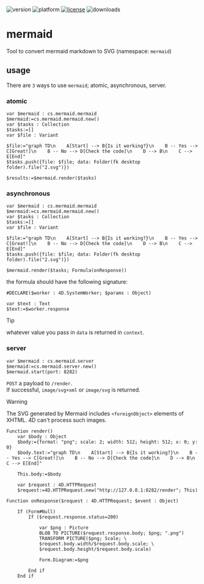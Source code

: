 ![version](https://img.shields.io/badge/version-20%2B-E23089)
![platform](https://img.shields.io/static/v1?label=platform&message=mac-intel%20|%20mac-arm%20|%20win-64&color=blue)
[![license](https://img.shields.io/github/license/miyako/mermaid)](LICENSE)
![downloads](https://img.shields.io/github/downloads/miyako/mermaid/total)

# mermaid
Tool to convert mermaid markdown to SVG (namespace: `mermaid`)

## usage

There are `3` ways to use `mermaid`; atomic, asynchronous, server.

### atomic

```4d
var $mermaid : cs.mermaid.mermaid
$mermaid:=cs.mermaid.mermaid.new()
var $tasks : Collection
$tasks:=[]
var $file : Variant

$file:="graph TD\n    A[Start] --> B{Is it working?}\n    B -- Yes --> C[Great!]\n    B -- No --> D[Check the code]\n    D --> B\n    C --> E[End]"
$tasks.push({file: $file; data: Folder(fk desktop folder).file("2.svg")})

$results:=$mermaid.render($tasks)
```

### asynchronous

```4d
var $mermaid : cs.mermaid.mermaid
$mermaid:=cs.mermaid.mermaid.new()
var $tasks : Collection
$tasks:=[]
var $file : Variant
	
$file:="graph TD\n    A[Start] --> B{Is it working?}\n    B -- Yes --> C[Great!]\n    B -- No --> D[Check the code]\n    D --> B\n    C --> E[End]"
$tasks.push({file: $file; data: Folder(fk desktop folder).file("2.svg")})

$mermaid.render($tasks; Formula(onResponse))
```

the formula should have the following signature:

```4d
#DECLARE($worker : 4D.SystemWorker; $params : Object)

var $text : Text
$text:=$worker.response
```

> [!TIP]
> whatever value you pass in `data` is returned in `context`.

### server

```4d
var $mermaid : cs.mermaid.server
$mermaid:=cs.mermaid.server.new()
$mermaid.start(port: 8282)
```

`POST` a payload to `/render`.  
If successful, `image/svg+xml` or `image/svg` is returned.

> [!WARNING]
> The SVG generated by Mermaid includes `<foreignObject>` elements of XHTML. 4D can't process such images.

```4d
Function render()
	var $body : Object
	$body:={format: "png"; scale: 2; width: 512; height: 512; x: 0; y: 0}
	$body.text:="graph TD\n    A[Start] --> B{Is it working?}\n    B -- Yes --> C[Great!]\n    B -- No --> D[Check the code]\n    D --> B\n    C --> E[End]"
		
	This.body:=$body
		
	var $request : 4D.HTTPRequest
	$request:=4D.HTTPRequest.new("http://127.0.0.1:8282/render"; This)

Function onResponse($request : 4D.HTTPRequest; $event : Object)
	
	If (Form#Null)
		If ($request.response.status=200)
			
			var $png : Picture
			BLOB TO PICTURE($request.response.body; $png; ".png")
			TRANSFORM PICTURE($png; Scale; \
			$request.body.width/$request.body.scale; \
			$request.body.height/$request.body.scale)
			
			Form.Diagram:=$png

		End if 
	End if
```

